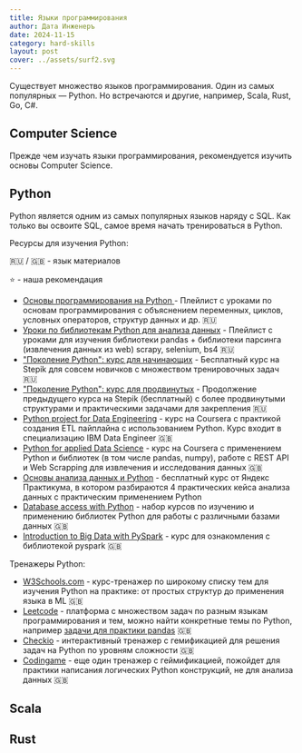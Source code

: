 ```yaml
---
title: Языки программирования
author: Дата Инженеръ
date: 2024-11-15
category: hard-skills
layout: post
cover: ../assets/surf2.svg
---
```


Существует множество языков программирования. Один из самых популярных — Python. Но встречаются и другие, например, Scala, Rust, Go, C#. 

## Computer Science

Прежде чем изучать языки программирования, рекомендуется изучить основы Computer Science.

## Python

Python является одним из самых популярных языков наряду с SQL. Как только вы освоите SQL, самое время начать тренироваться в Python.

Ресурсы для изучения Python:

🇷🇺 / 🇬🇧 - язык материалов

⭐ - наша рекомендация

- [Основы программирования на Python ](https://youtube.com/playlist?list=PLDyJYA6aTY1lPWXBPk0gw6gR8fEtPDGKa&si=rQCvvX9jF0Iyd-1J) - Плейлист с уроками по основам программирования с объяснением переменных, циклов, условных операторов, структур данных и др. 🇷🇺
- [Уроки по библиотекам Python для анализа данных](https://youtube.com/playlist?list=PLpEUzbkLOtFCl8Vv8yx9rvwnNYYXnR7U9&si=dkU2u4IBJPGLGvlv) - Плейлист с уроками для изучения библиотеки pandas + библиотеки парсинга (извлечения данных из web) scrapy, selenium, bs4 🇷🇺
- ["Поколение Python": курс для начинающих](https://stepik.org/course/58852/promo?search=5947969067) - Бесплатный курс на Stepik для совсем новичков с множеством тренировочных задач 🇷🇺
- ["Поколение Python": курс для продвинутых](https://stepik.org/course/68343?search=5947969068) - Продолжение предыдущего курса на Stepik (бесплатный) с более продвинутыми структурами и практическими задачами для закрепления 🇷🇺
- [Python project for Data Engineering](https://www.coursera.org/learn/python-project-for-data-engineering?specialization=ibm-data-engineer) - курс на Coursera с практикой создания ETL пайплайна с использованием Python. Курс входит в специализацию IBM Data Engineer 🇬🇧
- [Python for applied Data Science](https://www.coursera.org/learn/python-for-applied-data-science-ai/) - курс на Coursera с применением Python и библиотек (в том числе pandas, numpy), работе с REST API и Web Scrapping для извлечения и исследования данных 🇬🇧
- [Основы анализа данных и Python](https://start.practicum.yandex/data-analysis-basic/) - бесплатный курс от Яндекс Практикума, в котором разбираются 4 практических кейса анализа данных с практическим применением Python
- [Database access with Python](https://realpython.com/learning-paths/database-access-in-python/) - набор курсов по изучению и применению библиотек Python для работы с различными базами данных 🇬🇧
- [Introduction to Big Data with PySpark](https://www.codecademy.com/learn/big-data-pyspark) - курс для ознакомления с библиотекой pyspark 🇬🇧

Тренажеры Python:

- [W3Schools.com](https://www.w3schools.com/python/) - курс-тренажер по широкому списку тем для изучения Python на практике: от простых структур до применения языка в ML 🇬🇧
- [Leetcode](https://leetcode.com) - платформа с множеством задач по разным языкам программирования и тем, можно найти конкретные темы по Python, например [задачи для практики pandas](https://leetcode.com) 🇬🇧
- [Checkio](https://py.checkio.org/) - интерактивный тренажер с гемификацией для решения задач на Python по уровням сложности 🇬🇧
- [Codingame](https://www.codingame.com/) - еще один тренажер с геймификацией, пожойдет для практики написания логических Python конструкций, не для анализа данных 🇬🇧

## Scala

## Rust